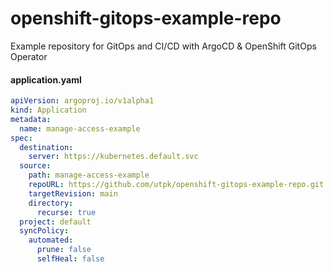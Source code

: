 # openshift-gitops-example-repo
Example repository for GitOps and CI/CD with ArgoCD &amp; OpenShift GitOps Operator

#### application.yaml
```yaml
apiVersion: argoproj.io/v1alpha1
kind: Application
metadata:
  name: manage-access-example
spec:
  destination:
    server: https://kubernetes.default.svc
  source:
    path: manage-access-example
    repoURL: https://github.com/utpk/openshift-gitops-example-repo.git
    targetRevision: main
    directory:
      recurse: true
  project: default
  syncPolicy:
    automated:
      prune: false
      selfHeal: false
```
